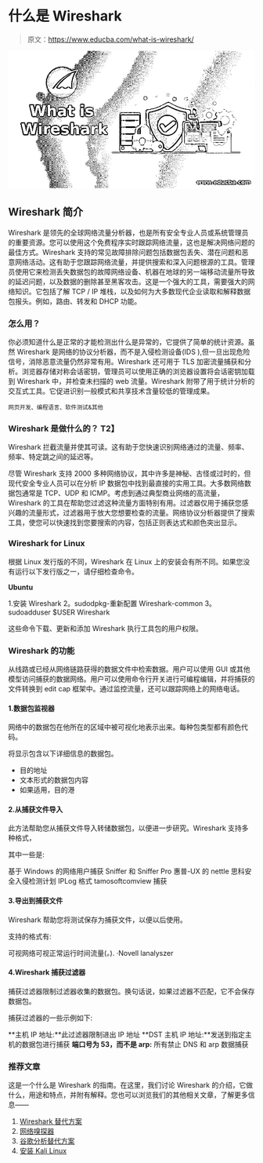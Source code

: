 # 什么是 Wireshark

> 原文：<https://www.educba.com/what-is-wireshark/>

![What is Wireshark](img/08e186e0ebc415b723e358ed86aa9493.png)



## Wireshark 简介

Wireshark 是领先的全球网络流量分析器，也是所有安全专业人员或系统管理员的重要资源。您可以使用这个免费程序实时跟踪网络流量，这也是解决网络问题的最佳方式。Wireshark 支持的常见故障排除问题包括数据包丢失、潜在问题和恶意网络活动。这有助于您跟踪网络流量，并提供搜索和深入问题根源的工具。管理员使用它来检测丢失数据包的故障网络设备、机器在地球的另一端移动流量所导致的延迟问题，以及数据的删除甚至黑客攻击。这是一个强大的工具，需要强大的网络知识。它包括了解 TCP / IP 堆栈，以及如何为大多数现代企业读取和解释数据包报头。例如，路由、转发和 DHCP 功能。

### 怎么用？

你必须知道什么是正常的才能检测出什么是异常的，它提供了简单的统计资源。虽然 Wireshark 是网络的协议分析器，而不是入侵检测设备(IDS ),但一旦出现危险信号，消除恶意流量仍然非常有用。Wireshark 还可用于 TLS 加密流量捕获和分析。浏览器存储对称会话密钥，管理员可以使用正确的浏览器设置将会话密钥加载到 Wireshark 中，并检查未扫描的 web 流量。Wireshark 附带了用于统计分析的交互式工具。它促进识别一般模式和共享技术含量较低的管理成果。

<small>网页开发、编程语言、软件测试&其他</small>

### Wireshark 是做什么的？ **T2】**

Wireshark 拦截流量并使其可读。这有助于您快速识别网络通过的流量、频率、频率、特定跳之间的延迟等。

尽管 Wireshark 支持 2000 多种网络协议，其中许多是神秘、古怪或过时的，但现代安全专业人员可以在分析 IP 数据包中找到最直接的实用工具。大多数网络数据包通常是 TCP、UDP 和 ICMP。考虑到通过典型商业网络的高流量，Wireshark 的工具在帮助您过滤这种流量方面特别有用。过滤器仅用于捕获您感兴趣的流量形式，过滤器用于放大您想要检查的流量。网络协议分析器提供了搜索工具，使您可以快速找到您要搜索的内容，包括正则表达式和颜色突出显示。

### Wireshark for Linux

根据 Linux 发行版的不同，Wireshark 在 Linux 上的安装会有所不同。如果您没有运行以下发行版之一，请仔细检查命令。

**Ubuntu**

1.安装 Wireshark
2。sudodpkg-重新配置 Wireshark-common
3。sudoadduser $USER Wireshark

这些命令下载、更新和添加 Wireshark 执行工具包的用户权限。

### Wireshark 的功能

从线路或已经从网络链路获得的数据文件中检索数据。用户可以使用 GUI 或其他模型访问捕获的数据网络。用户可以使用命令行开关进行可编程编辑，并将捕获的文件转换到 edit cap 框架中。通过监控流量，还可以跟踪网络上的网络电话。

#### 1.数据包监视器

网络中的数据包在他所在的区域中被可视化地表示出来。每种包类型都有颜色代码。

将显示包含以下详细信息的数据包。

*   目的地址
*   文本形式的数据包内容
*   如果适用，目的港

#### 2.从捕获文件导入

此方法帮助您从捕获文件导入转储数据包，以便进一步研究。Wireshark 支持多种格式，

其中一些是:

基于 Windows 的网络用户捕获 Sniffer 和 Sniffer Pro
惠普-UX 的 nettle
思科安全入侵检测计划 IPLog 格式
tamosoftcomview 捕获

#### 3.导出到捕获文件

Wireshark 帮助您将测试保存为捕获文件，以便以后使用。

支持的格式有:

可视网络可视正常运行时间流量(*。*).
·Novell lanalyszer

#### 4.Wireshark 捕获过滤器

捕获过滤器限制过滤器收集的数据包。换句话说，如果过滤器不匹配，它不会保存数据包。

捕获过滤器的一些示例如下:

**主机 IP 地址:**此过滤器限制进出 IP 地址
**DST 主机 IP 地址:**发送到指定主机的数据包进行捕获
**端口号为 53，而不是 arp:** 所有禁止 DNS 和 arp 数据捕获

### 推荐文章

这是一个什么是 Wireshark 的指南。在这里，我们讨论 Wireshark 的介绍，它做什么，用途和特点，并附有解释。您也可以浏览我们的其他相关文章，了解更多信息——

1.  [Wireshark 替代方案](https://www.educba.com/wireshark-alternatives/)
2.  [网络嗅探器](https://www.educba.com/network-sniffer/)
3.  [谷歌分析替代方案](https://www.educba.com/google-analytics-alternatives/)
4.  [安装 Kali Linux](https://www.educba.com/install-kali-linux/)





